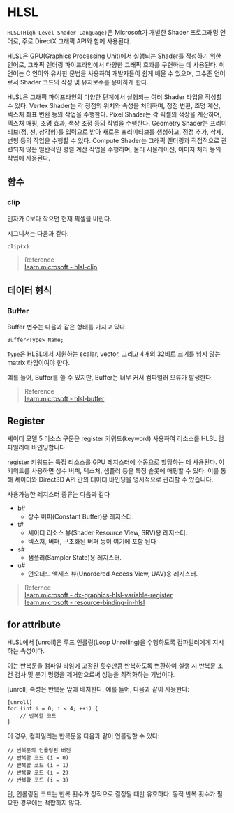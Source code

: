 # HLSL
`HLSL(High-Level Shader Language)`은 Microsoft가 개발한 Shader 프로그래밍 언어로, 주로 DirectX 그래픽 API와 함께 사용된다. 

HLSL은 GPU(Graphics Processing Unit)에서 실행되는 Shader를 작성하기 위한 언어로, 그래픽 렌더링 파이프라인에서 다양한 그래픽 효과를 구현하는 데 사용된다. 이 언어는 C 언어와 유사한 문법을 사용하여 개발자들이 쉽게 배울 수 있으며, 고수준 언어로서 Shader 코드의 작성 및 유지보수를 용이하게 한다.

HLSL은 그래픽 파이프라인의 다양한 단계에서 실행되는 여러 Shader 타입을 작성할 수 있다. Vertex Shader는 각 정점의 위치와 속성을 처리하며, 정점 변환, 조명 계산, 텍스처 좌표 변환 등의 작업을 수행한다. Pixel Shader는 각 픽셀의 색상을 계산하며, 텍스처 매핑, 조명 효과, 색상 조정 등의 작업을 수행한다. Geometry Shader는 프리미티브(점, 선, 삼각형)를 입력으로 받아 새로운 프리미티브를 생성하고, 정점 추가, 삭제, 변형 등의 작업을 수행할 수 있다. Compute Shader는 그래픽 렌더링과 직접적으로 관련되지 않은 일반적인 병렬 계산 작업을 수행하며, 물리 시뮬레이션, 이미지 처리 등의 작업에 사용된다.

## 함수

### clip
인자가 0보다 작으면 현재 픽셀을 버린다.

시그니쳐는 다음과 같다.
```
clip(x)
```

> Reference  
> [learn.microsoft - hlsl-clip](https://learn.microsoft.com/ko-kr/windows/win32/direct3dhlsl/dx-graphics-hlsl-clip)  

## 데이터 형식

### Buffer
Buffer 변수는 다음과 같은 형태를 가지고 있다.

```
Buffer<Type> Name;
```

`Type`은 HLSL에서 지원하는 scalar, vector, 그리고 4개의 32비트 크기를 넘지 않는 matrix 타입이여야 한다.

예를 들어, Buffer<float2x2>를 쓸 수 있지만, Buffer<float4x4>는 너무 커서 컴파일러 오류가 발생한다.

> Reference  
> [learn.microsoft - hlsl-buffer](https://learn.microsoft.com/ko-kr/windows/win32/direct3dhlsl/dx-graphics-hlsl-buffer)

 

## Register
셰이더 모델 5 리소스 구문은 register 키워드(keyword) 사용하여 리소스를 HLSL 컴파일러에 바인딩합니다

register 키워드는 특정 리소스를 GPU 레지스터에 수동으로 할당하는 데 사용된다. 이 키워드를 사용하면 상수 버퍼, 텍스처, 샘플러 등을 특정 슬롯에 매핑할 수 있다. 이를 통해 셰이더와 Direct3D API 간의 데이터 바인딩을 명시적으로 관리할 수 있습니다.

사용가능한 레지스터 종류는 다음과 같다
* b#
  * 상수 버퍼(Constant Buffer)용 레지스터.
* t#
  * 셰이더 리소스 뷰(Shader Resource View, SRV)용 레지스터. 
  * 텍스처, 버퍼, 구조화된 버퍼 등이 여기에 포함 된다
* s#
  * 샘플러(Sampler State)용 레지스터.
* u#
  * 언오더드 액세스 뷰(Unordered Access View, UAV)용 레지스터.

> Refernce  
> [learn.microsoft - dx-graphics-hlsl-variable-register](https://learn.microsoft.com/en-us/windows/win32/direct3dhlsl/dx-graphics-hlsl-variable-register)  
> [learn.microsoft - resource-binding-in-hlsl](https://learn.microsoft.com/en-us/windows/win32/direct3d12/resource-binding-in-hlsl)  

## for attribute
HLSL에서 [unroll]은 루프 언롤링(Loop Unrolling)을 수행하도록 컴파일러에게 지시하는 속성이다. 

이는 반복문을 컴파일 타임에 고정된 횟수만큼 반복하도록 변환하여 실행 시 반복문 조건 검사 및 분기 명령을 제거함으로써 성능을 최적화하는 기법이다.

[unroll] 속성은 반복문 앞에 배치한다. 예를 들어, 다음과 같이 사용한다:
```
[unroll]
for (int i = 0; i < 4; ++i) {
    // 반복할 코드
}
```

이 경우, 컴파일러는 반복문을 다음과 같이 언롤링할 수 있다:
```
// 반복문의 언롤링된 버전
// 반복할 코드 (i = 0)
// 반복할 코드 (i = 1)
// 반복할 코드 (i = 2)
// 반복할 코드 (i = 3)
```

단, 언롤링된 코드는 반복 횟수가 정적으로 결정될 때만 유효하다. 동적 반복 횟수가 필요한 경우에는 적합하지 않다.


